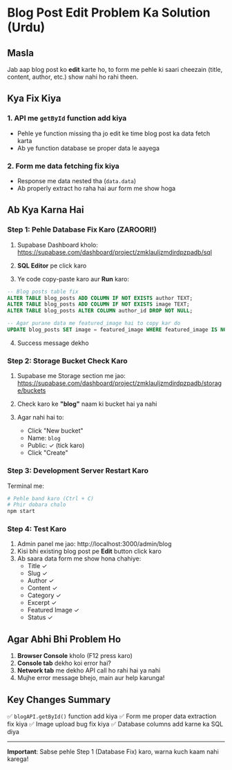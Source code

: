 # Blog Post Edit Problem Ka Solution (Urdu)

## Masla
Jab aap blog post ko **edit** karte ho, to form me pehle ki saari cheezain (title, content, author, etc.) show nahi ho rahi theen.

## Kya Fix Kiya

### 1. API me `getById` function add kiya
- Pehle ye function missing tha jo edit ke time blog post ka data fetch karta
- Ab ye function database se proper data le aayega

### 2. Form me data fetching fix kiya
- Response me data nested tha (`data.data`)
- Ab properly extract ho raha hai aur form me show hoga

## Ab Kya Karna Hai

### Step 1: Pehle Database Fix Karo (ZAROORI!)

1. Supabase Dashboard kholo: https://supabase.com/dashboard/project/zmklauljzmdirdpzpadb/sql

2. **SQL Editor** pe click karo

3. Ye code copy-paste karo aur **Run** karo:

```sql
-- Blog posts table fix
ALTER TABLE blog_posts ADD COLUMN IF NOT EXISTS author TEXT;
ALTER TABLE blog_posts ADD COLUMN IF NOT EXISTS image TEXT;
ALTER TABLE blog_posts ALTER COLUMN author_id DROP NOT NULL;

-- Agar purane data me featured_image hai to copy kar do
UPDATE blog_posts SET image = featured_image WHERE featured_image IS NOT NULL AND image IS NULL;
```

4. Success message dekho

### Step 2: Storage Bucket Check Karo

1. Supabase me Storage section me jao: https://supabase.com/dashboard/project/zmklauljzmdirdpzpadb/storage/buckets

2. Check karo ke **"blog"** naam ki bucket hai ya nahi

3. Agar nahi hai to:
   - Click "New bucket"
   - Name: `blog`
   - Public: ✓ (tick karo)
   - Click "Create"

### Step 3: Development Server Restart Karo

Terminal me:
```bash
# Pehle band karo (Ctrl + C)
# Phir dobara chalo
npm start
```

### Step 4: Test Karo

1. Admin panel me jao: http://localhost:3000/admin/blog
2. Kisi bhi existing blog post pe **Edit** button click karo
3. Ab saara data form me show hona chahiye:
   - Title ✓
   - Slug ✓
   - Author ✓
   - Content ✓
   - Category ✓
   - Excerpt ✓
   - Featured Image ✓
   - Status ✓

## Agar Abhi Bhi Problem Ho

1. **Browser Console** kholo (F12 press karo)
2. **Console tab** dekho koi error hai?
3. **Network tab** me dekho API call ho rahi hai ya nahi
4. Mujhe error message bhejo, main aur help karunga!

## Key Changes Summary

✅ `blogAPI.getById()` function add kiya
✅ Form me proper data extraction fix kiya
✅ Image upload bug fix kiya
✅ Database columns add karne ka SQL diya

---

**Important**: Sabse pehle Step 1 (Database Fix) karo, warna kuch kaam nahi karega!
